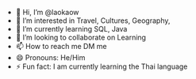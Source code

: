 - 👋 Hi, I’m @laokaow
- 👀 I’m interested in Travel, Cultures, Geography, 
- 🌱 I’m currently learning SQL, Java
- 💞️ I’m looking to collaborate on Learning
- 📫 How to reach me DM me
- 😄 Pronouns: He/Him
- ⚡ Fun fact: I am currently learning the Thai language

<!---
Laokaow/Laokaow is a ✨ special ✨ repository because its `README.md` (this file) appears on your GitHub profile.
You can click the Preview link to take a look at your changes.
--->
